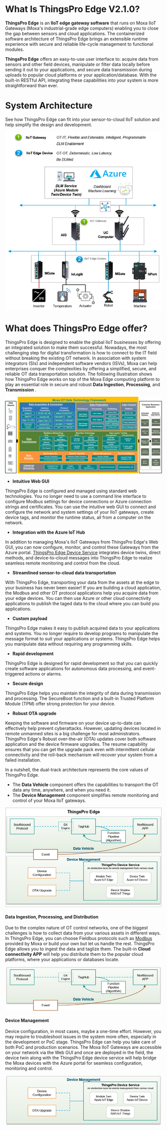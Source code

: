 # What Is ThingsPro Edge V2.1.0?
**ThingsPro Edge** is an **IIoT edge gateway software** that runs on Moxa IIoT Gateways (Moxa's industrial-grade edge computers) enabling you to close the gap between sensors and cloud applications. The containerized software architecture of ThingsPro Edge brings an extensible runtime experience with secure and reliable life-cycle management to functional modules. 

**ThingsPro Edge** offers an easy-to-use user interface to: acquire data from sensors and other field devices, manipulate or filter data locally before sending it out to your applications, and secure data transmission during uploads to popular cloud platforms or your application/database. With the built-in RESTful API, integrating these capabilities into your system is more straightforward than ever.

# System Architecture
See how ThingsPro Edge can fit into your sensor-to-cloud IIoT solution and help simplify the design and development.

![System_Architecture](./assets/System_Architecture-1604259811619.png)

# What does ThingsPro Edge offer?

ThingsPro Edge is designed to enable the global IIoT businesses by offering an integrated solution to make them successful. Nowadays, the most challenging step for digital transformation is how to connect to the IT field without breaking the existing OT network. In association with system integrators (SIs) and independent software vendors (ISVs), Moxa can help enterprises conquer the complexities by offering a simplified, secure, and reliable OT data transportation solution. The following illustration shows how ThingsPro Edge works on top of the Moxa Edge computing platform to play an essential role in secure and robust **Data Ingestion**, **Processing**, and **Transmission** .

![OT_Technology_Framework](./assets/OT_Technology_Framework-1604253192904.png)

- **Intuitive Web GUI**

ThingsPro Edge is configured and managed using standard web technologies. You no longer need to use a command line interface to configure Modbus settings for device connections or Azure connection strings and certificates. You can use the intuitive web GUI to connect and configure the network and system settings of your IIoT gateways, create device tags, and monitor the runtime status, all from a computer on the network.

- **Integration with the Azure IoT Hub**

In addition to managing Moxa's IIoT Gateways from ThingsPro Edge's Web GUI, you can now configure, monitor, and control these Gateways from the Azure portal. <u>ThingsPro Edge Device Service</u> integrates device twins, direct methods, and device-to-cloud messages into ThingsPro Edge to realize seamless remote monitoring and control from the cloud.

- **Streamlined sensor-to-cloud data transportation**

With ThingsPro Edge, transporting your data from the assets at the edge to your business has never been easier! If you are building a cloud application, the Modbus and other OT protocol applications help you acquire data from your edge devices. You can then use Azure or other cloud connectivity applications to publish the taged data to the cloud where you can build you applications. 

- **Custom payload**

ThingsPro Edge makes it easy to publish acquired data to your applications and systems. You no longer require to develop programs to manipulate the message format to suit your applications or systems. ThingsPro Edge helps you manipulate data without requiring any programming skills.

- **Rapid development**

ThingsPro Edge is designed for rapid development so that you can quickly create software applications for autonomous data processing, and event-triggered actions or alarms.

- **Secure design**

ThingsPro Edge helps you maintain the integrity of data during transmission and processing. The SecureBoot function and a built-in Trusted Platform Module (TPM) offer strong protection for your device.

- **Robust OTA upgrade**

Keeping the software and firmware on your device up-to-date can effectively help prevent cyberattacks. However, updating devices located in remote unmanned sites is a big challenge for most administrators. ThingsPro Edge's Robust over-the-air (OTA) updates cover both software application and the device firmware upgrades. The resume capability ensures that you can get the upgrade pack even with intermittent cellular connectivity and the roll-back mechanism will recover your system from a failed installation.


In a nutshell, the dual-track architecture represents the core values of ThingsPro Edge.

- The **Data Vehicle** component offers the capabilities to transport the OT data any time, anywhere, and when you need it.
- The **Device Management** component simplifies remote monitoring and control of your Moxa IIoT gateways.

![Dual_Track_Value](./assets/Dual_Track_Value.png)

#### Data Ingestion, Processing, and Distribution

Due to the complex nature of OT control networks, one of the biggest challenges is how to collect data from your various assets in different ways. In ThingsPro Edge, you can choose Fieldbus protocols such as <u>Modbus</u> provided by Moxa or build your own but let us handle the rest. ThingsPro Edge allows you to ingest the data and taglize them. The built-in **Cloud connectivity APP** will help you distribute them to the popular cloud platforms, where your applications or databases locate.

![Data_Vehicle](./assets/Data_Vehicle.png)

#### Device Management

Device configuration, in most cases, maybe a one-time effort. However, you may require to troubleshoot issues in the system more often, especially in the development or PoC stage. ThingsPro Edge can help you take care of both PoC and production scenarios. The Moxa IIoT Gateways are accessible on your network via the Web GUI and once are deployed in the field, the device twin along with the ThingsPro Edge device service will help bridge the Moxa devices with the Azure portal for seamless configuration, monitoring and control.

![Device_Management](./assets/Device_Management-1604253566980.png)